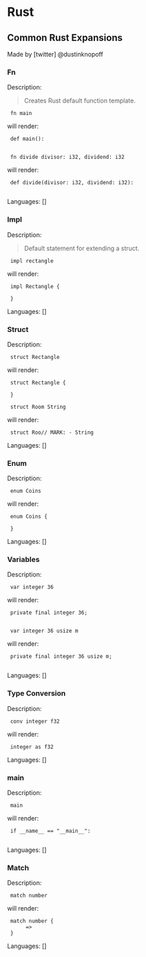 # Rust

## Common Rust Expansions

Made by [twitter] @dustinknopoff



### Fn

Description:

> Creates Rust default function template.

` fn main`

will render:



```
 def main():
     
```

` fn divide divisor: i32, dividend: i32`

will render:



```
 def divide(divisor: i32, dividend: i32):
     
```

Languages: []



### Impl

Description:

> Default statement for extending a struct.

` impl rectangle`

will render:



```
 impl Rectangle {
     
 }
```

Languages: []



### Struct

Description:

` struct Rectangle`

will render:



```
 struct Rectangle {
     
 }
```

` struct Room String`

will render:



```
 struct Roo// MARK: - String
```

Languages: []



### Enum

Description:

` enum Coins`

will render:



```
 enum Coins {
     
 }
```

Languages: []



### Variables

Description:

` var integer 36`

will render:



```
 private final integer 36;
 
```

` var integer 36 usize m`

will render:



```
 private final integer 36 usize m;
 
```

Languages: []



### Type Conversion

Description:

` conv integer f32`

will render:



```
 integer as f32
```

Languages: []



### main

Description:

` main`

will render:



```
 if __name__ == "__main__":
     
```

Languages: []



### Match

Description:

` match number`

will render:



```
 match number {
      => 
 }
```

Languages: []



